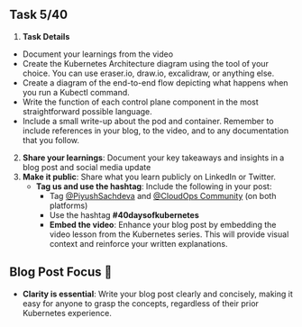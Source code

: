 ## Task 5/40


1. **Task Details**
- Document your learnings from the video
- Create the Kubernetes Architecture diagram using the tool of your choice. You can use eraser.io, draw.io, excalidraw, or anything else.
- Create a diagram of the end-to-end flow depicting what happens when you run a Kubectl command.
- Write the function of each control plane component in the most straightforward possible language.
- Include a small write-up about the pod and container.
Remember to include references in your blog, to the video, and to any documentation that you follow.

2. **Share your learnings**: Document your key takeaways and insights in a blog post and social media update
3. **Make it public**: Share what you learn publicly on LinkedIn or Twitter.
   - **Tag us and use the hashtag**: Include the following in your post:
     - Tag [@PiyushSachdeva](https://www.linkedin.com/in/piyush-sachdeva) and [@CloudOps Community](https://www.linkedin.com/company/thecloudopscomm) (on both platforms)
     - Use the hashtag **#40daysofkubernetes**
     - **Embed the video**: Enhance your blog post by embedding the video lesson from the Kubernetes series. This will provide visual context and reinforce your written explanations.

## Blog Post Focus 📝

- **Clarity is essential**: Write your blog post clearly and concisely, making it easy for anyone to grasp the concepts, regardless of their prior Kubernetes experience.
